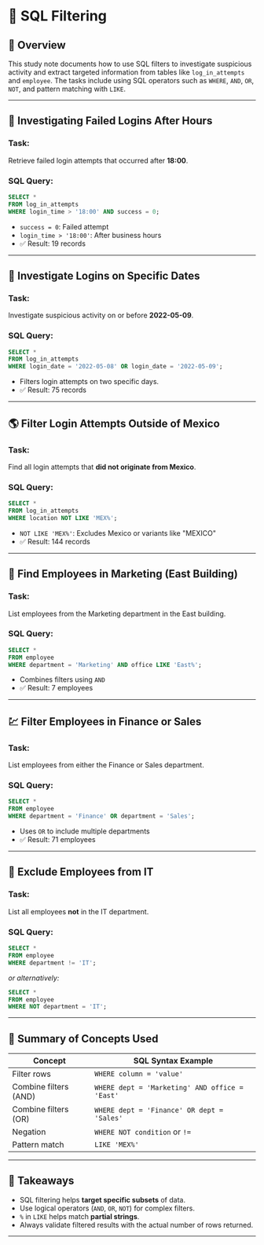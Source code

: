 # 🧮 SQL Filtering

## 🧠 Overview
This study note documents how to use SQL filters to investigate suspicious activity and extract targeted information from tables like `log_in_attempts` and `employee`. The tasks include using SQL operators such as `WHERE`, `AND`, `OR`, `NOT`, and pattern matching with `LIKE`.

---

## 🚨 Investigating Failed Logins After Hours

### Task:
Retrieve failed login attempts that occurred after **18:00**.

### SQL Query:
```sql
SELECT * 
FROM log_in_attempts
WHERE login_time > '18:00' AND success = 0;
```

- `success = 0`: Failed attempt
- `login_time > '18:00'`: After business hours
- ✅ Result: 19 records

---

## 📅 Investigate Logins on Specific Dates

### Task:
Investigate suspicious activity on or before **2022-05-09**.

### SQL Query:
```sql
SELECT * 
FROM log_in_attempts
WHERE login_date = '2022-05-08' OR login_date = '2022-05-09';
```

- Filters login attempts on two specific days.
- ✅ Result: 75 records

---

## 🌎 Filter Login Attempts Outside of Mexico

### Task:
Find all login attempts that **did not originate from Mexico**.

### SQL Query:
```sql
SELECT * 
FROM log_in_attempts
WHERE location NOT LIKE 'MEX%';
```

- `NOT LIKE 'MEX%'`: Excludes Mexico or variants like "MEXICO"
- ✅ Result: 144 records

---

## 💼 Find Employees in Marketing (East Building)

### Task:
List employees from the Marketing department in the East building.

### SQL Query:
```sql
SELECT * 
FROM employee
WHERE department = 'Marketing' AND office LIKE 'East%';
```

- Combines filters using `AND`
- ✅ Result: 7 employees

---

## 💹 Filter Employees in Finance or Sales

### Task:
List employees from either the Finance or Sales department.

### SQL Query:
```sql
SELECT * 
FROM employee
WHERE department = 'Finance' OR department = 'Sales';
```

- Uses `OR` to include multiple departments
- ✅ Result: 71 employees

---

## 🚫 Exclude Employees from IT

### Task:
List all employees **not** in the IT department.

### SQL Query:
```sql
SELECT * 
FROM employee
WHERE department != 'IT';
```
_or alternatively:_
```sql
SELECT * 
FROM employee
WHERE NOT department = 'IT';
```

---

## 🧩 Summary of Concepts Used

| Concept        | SQL Syntax Example                                      |
|----------------|----------------------------------------------------------|
| Filter rows    | `WHERE column = 'value'`                                |
| Combine filters (AND) | `WHERE dept = 'Marketing' AND office = 'East'`   |
| Combine filters (OR)  | `WHERE dept = 'Finance' OR dept = 'Sales'`       |
| Negation       | `WHERE NOT condition` or `!=`                           |
| Pattern match  | `LIKE 'MEX%'`                                           |

---

## 📌 Takeaways

- SQL filtering helps **target specific subsets** of data.
- Use logical operators (`AND`, `OR`, `NOT`) for complex filters.
- `%` in `LIKE` helps match **partial strings**.
- Always validate filtered results with the actual number of rows returned.

---
